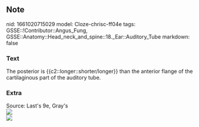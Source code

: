 ## Note
nid: 1661020715029
model: Cloze-chrisc-ff04e
tags: GSSE::!Contributor::Angus_Fung, GSSE::Anatomy::Head_neck_and_spine::18._Ear::Auditory_Tube
markdown: false

### Text
The posterior is {{c2::longer::shorter/longer}} than the anterior flange of the cartilaginous part of the auditory tube.

### Extra
<div>
  <div>
    Source: Last's 9e, Gray's
  </div>
</div>
<div><img src=
"paste-92db769ce92747bed202efff4a2e350281d6dfc2.jpg"></div>
<div><img src=
"paste-5931348a518e664226d6fb43c0b623e3f1262d4c.jpg"></div>
